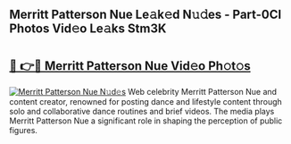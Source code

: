 ## Merritt Patterson Nue Le𝚊k𝚎d N𝚞𝚍es - Part-0CI Photos Vid𝚎o Le𝚊ks Stm3K

# <h2><a href="http://fb3xk1.evod.top/?m=Merritt+Patterson+Nue">🔗 👉🔴 Merritt Patterson Nue Vid𝚎o Ph𝚘t𝚘s</a></h2>

[![Merritt Patterson Nue N𝚞d𝚎s](https://i.imgur.com/8V9OHl7.gif)](http://fb3xk1.evod.top/?m=Merritt+Patterson+Nue)
Web celebrity Merritt Patterson Nue and content creator, renowned for posting dance and lifestyle content through solo and collaborative dance routines and brief videos. The media plays Merritt Patterson Nue a significant role in shaping the perception of public figures. 
